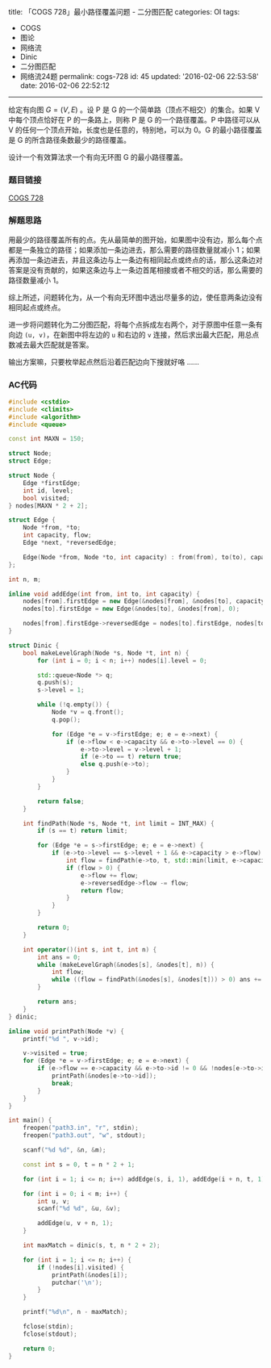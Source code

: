 title: 「COGS 728」最小路径覆盖问题 - 二分图匹配
categories: OI
tags: 
  - COGS
  - 图论
  - 网络流
  - Dinic
  - 二分图匹配
  - 网络流24题
permalink: cogs-728
id: 45
updated: '2016-02-06 22:53:58'
date: 2016-02-06 22:52:12
---

给定有向图 $G=(V,E)$ 。设 P 是 G 的一个简单路（顶点不相交）的集合。如果 V 中每个顶点恰好在 P 的一条路上，则称 P 是 G 的一个路径覆盖。P 中路径可以从 V 的任何一个顶点开始，长度也是任意的，特别地，可以为 0。G 的最小路径覆盖是 G 的所含路径条数最少的路径覆盖。

设计一个有效算法求一个有向无环图 G 的最小路径覆盖。

<!-- more -->

### 题目链接
[COGS 728](http://cogs.top/cogs/problem/problem.php?pid=728)

### 解题思路
用最少的路径覆盖所有的点。先从最简单的图开始，如果图中没有边，那么每个点都是一条独立的路径；如果添加一条边进去，那么需要的路径数量就减小 1；如果再添加一条边进去，并且这条边与上一条边有相同起点或终点的话，那么这条边对答案是没有贡献的，如果这条边与上一条边首尾相接或者不相交的话，那么需要的路径数量减小 1。

综上所述，问题转化为，从一个有向无环图中选出尽量多的边，使任意两条边没有相同起点或终点。

进一步将问题转化为二分图匹配，将每个点拆成左右两个，对于原图中任意一条有向边 `(u, v)`，在新图中将左边的 `u` 和右边的 `v` 连接，然后求出最大匹配，用总点数减去最大匹配就是答案。

输出方案嘛，只要枚举起点然后沿着匹配边向下搜就好咯 ……

### AC代码
```c++
#include <cstdio>
#include <climits>
#include <algorithm>
#include <queue>

const int MAXN = 150;

struct Node;
struct Edge;

struct Node {
	Edge *firstEdge;
	int id, level;
	bool visited;
} nodes[MAXN * 2 + 2];

struct Edge {
	Node *from, *to;
	int capacity, flow;
	Edge *next, *reversedEdge;

	Edge(Node *from, Node *to, int capacity) : from(from), to(to), capacity(capacity), flow(0), next(from->firstEdge) {}
};

int n, m;

inline void addEdge(int from, int to, int capacity) {
	nodes[from].firstEdge = new Edge(&nodes[from], &nodes[to], capacity);
	nodes[to].firstEdge = new Edge(&nodes[to], &nodes[from], 0);

	nodes[from].firstEdge->reversedEdge = nodes[to].firstEdge, nodes[to].firstEdge->reversedEdge = nodes[from].firstEdge;
}

struct Dinic {
	bool makeLevelGraph(Node *s, Node *t, int n) {
		for (int i = 0; i < n; i++) nodes[i].level = 0;

		std::queue<Node *> q;
		q.push(s);
		s->level = 1;

		while (!q.empty()) {
			Node *v = q.front();
			q.pop();

			for (Edge *e = v->firstEdge; e; e = e->next) {
				if (e->flow < e->capacity && e->to->level == 0) {
					e->to->level = v->level + 1;
					if (e->to == t) return true;
					else q.push(e->to);
				}
			}
		}

		return false;
	}

	int findPath(Node *s, Node *t, int limit = INT_MAX) {
		if (s == t) return limit;

		for (Edge *e = s->firstEdge; e; e = e->next) {
			if (e->to->level == s->level + 1 && e->capacity > e->flow) {
				int flow = findPath(e->to, t, std::min(limit, e->capacity - e->flow));
				if (flow > 0) {
					e->flow += flow;
					e->reversedEdge->flow -= flow;
					return flow;
				}
			}
		}

		return 0;
	}

	int operator()(int s, int t, int n) {
		int ans = 0;
		while (makeLevelGraph(&nodes[s], &nodes[t], n)) {
			int flow;
			while ((flow = findPath(&nodes[s], &nodes[t])) > 0) ans += flow;
		}

		return ans;
	}
} dinic;

inline void printPath(Node *v) {
	printf("%d ", v->id);

	v->visited = true;
	for (Edge *e = v->firstEdge; e; e = e->next) {
		if (e->flow == e->capacity && e->to->id != 0 && !nodes[e->to->id].visited) {
			printPath(&nodes[e->to->id]);
			break;
		}
	}
}

int main() {
	freopen("path3.in", "r", stdin);
	freopen("path3.out", "w", stdout);

	scanf("%d %d", &n, &m);

	const int s = 0, t = n * 2 + 1;

	for (int i = 1; i <= n; i++) addEdge(s, i, 1), addEdge(i + n, t, 1), nodes[i].id = nodes[i + n].id = i;

	for (int i = 0; i < m; i++) {
		int u, v;
		scanf("%d %d", &u, &v);

		addEdge(u, v + n, 1);
	}

	int maxMatch = dinic(s, t, n * 2 + 2);

	for (int i = 1; i <= n; i++) {
		if (!nodes[i].visited) {
			printPath(&nodes[i]);
			putchar('\n');
		}
	}

	printf("%d\n", n - maxMatch);

	fclose(stdin);
	fclose(stdout);

	return 0;
}
```
